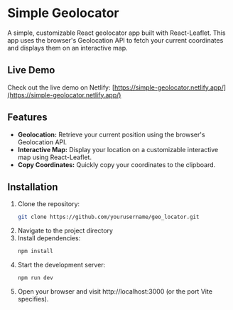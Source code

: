 # Simple Geolocator

A simple, customizable React geolocator app built with React-Leaflet. This app uses the browser's Geolocation API to fetch your current coordinates and displays them on an interactive map.

## Live Demo

Check out the live demo on Netlify: [https://simple-geolocator.netlify.app/](https://simple-geolocator.netlify.app/)

## Features

- **Geolocation:** Retrieve your current position using the browser's Geolocation API.
- **Interactive Map:** Display your location on a customizable interactive map using React-Leaflet.
- **Copy Coordinates:** Quickly copy your coordinates to the clipboard.

## Installation

1. Clone the repository:
   ```bash
   git clone https://github.com/yourusername/geo_locator.git
2. Navigate to the project directory
3. Install dependencies:
   ```bash
   npm install
4. Start the development server:
   ```bash
   npm run dev
5. Open your browser and visit http://localhost:3000 (or the port Vite specifies).
